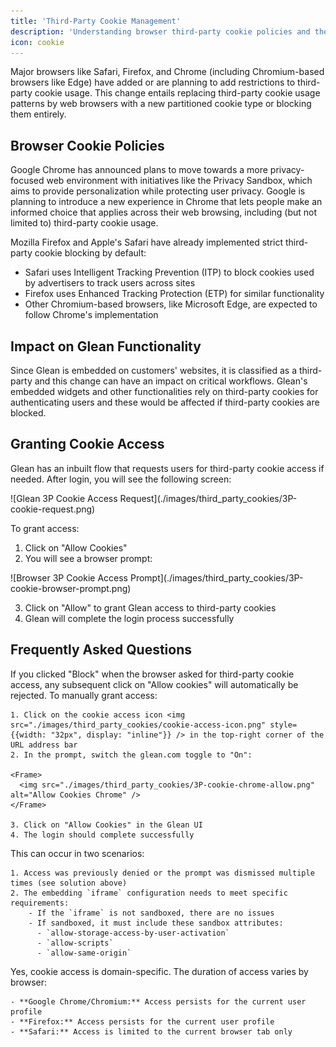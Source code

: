 ```yaml
---
title: 'Third-Party Cookie Management'
description: 'Understanding browser third-party cookie policies and their impact on Glean functionality'
icon: cookie
---
```


Major browsers like Safari, Firefox, and Chrome (including Chromium-based browsers like Edge) have added or are planning to add restrictions to third-party cookie usage. This change entails replacing third-party cookie usage patterns by web browsers with a new partitioned cookie type or blocking them entirely.

## Browser Cookie Policies

<Info>
  Google Chrome has announced plans to move towards a more privacy-focused web
  environment with initiatives like the Privacy Sandbox, which aims to provide
  personalization while protecting user privacy. Google is planning to introduce
  a new experience in Chrome that lets people make an informed choice that
  applies across their web browsing, including (but not limited to) third-party
  cookie usage.
</Info>

Mozilla Firefox and Apple's Safari have already implemented strict third-party cookie blocking by default:

- Safari uses Intelligent Tracking Prevention (ITP) to block cookies used by advertisers to track users across sites
- Firefox uses Enhanced Tracking Protection (ETP) for similar functionality
- Other Chromium-based browsers, like Microsoft Edge, are expected to follow Chrome's implementation

## Impact on Glean Functionality

<Warning>
  Since Glean is embedded on customers' websites, it is classified as a
  third-party and this change can have an impact on critical workflows. Glean's
  embedded widgets and other functionalities rely on third-party cookies for
  authenticating users and these would be affected if third-party cookies are
  blocked.
</Warning>

## Granting Cookie Access

Glean has an inbuilt flow that requests users for third-party cookie access if needed. After login, you will see the following screen:

<Frame>
  ![Glean 3P Cookie Access Request](./images/third_party_cookies/3P-cookie-request.png)
</Frame>

To grant access:

1. Click on "Allow Cookies"
2. You will see a browser prompt:

<Frame caption="Browser prompt for third-party cookie access">
  ![Browser 3P Cookie Access Prompt](./images/third_party_cookies/3P-cookie-browser-prompt.png)
</Frame>

3. Click on "Allow" to grant Glean access to third-party cookies
4. Glean will complete the login process successfully

## Frequently Asked Questions

<AccordionGroup>
  <Accordion title="How do I grant access if I accidentally clicked 'Block'?">
    If you clicked "Block" when the browser asked for third-party cookie access, any subsequent click on "Allow cookies" will automatically be rejected. To manually grant access:

    1. Click on the cookie access icon <img src="./images/third_party_cookies/cookie-access-icon.png" style={{width: "32px", display: "inline"}} /> in the top-right corner of the URL address bar
    2. In the prompt, switch the glean.com toggle to "On":

    <Frame>
      <img src="./images/third_party_cookies/3P-cookie-chrome-allow.png" alt="Allow Cookies Chrome" />
    </Frame>

    3. Click on "Allow Cookies" in the Glean UI
    4. The login should complete successfully

  </Accordion>

  <Accordion title="Why don't I see a prompt after clicking 'Allow Cookies'?">
    This can occur in two scenarios:

    1. Access was previously denied or the prompt was dismissed multiple times (see solution above)
    2. The embedding `iframe` configuration needs to meet specific requirements:
        - If the `iframe` is not sandboxed, there are no issues
        - If sandboxed, it must include these sandbox attributes:
          - `allow-storage-access-by-user-activation`
          - `allow-scripts`
          - `allow-same-origin`

  </Accordion>

  <Accordion title="Do I need to grant access for each domain separately?">
    Yes, cookie access is domain-specific. The duration of access varies by browser:

    - **Google Chrome/Chromium:** Access persists for the current user profile
    - **Firefox:** Access persists for the current user profile
    - **Safari:** Access is limited to the current browser tab only

  </Accordion>
</AccordionGroup>
